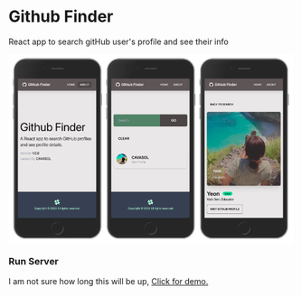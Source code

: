 # Github Finder

React app to search gitHub user's profile and see their info

<img align="center" src="./finder.png" width="800px" />

### Run Server

I am not sure how long this will be up, [Click for demo.](https://github-finder-app-one-mu.vercel.app/)
